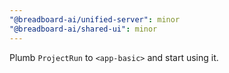```yaml
---
"@breadboard-ai/unified-server": minor
"@breadboard-ai/shared-ui": minor
---
```


Plumb `ProjectRun` to `<app-basic>` and start using it.
